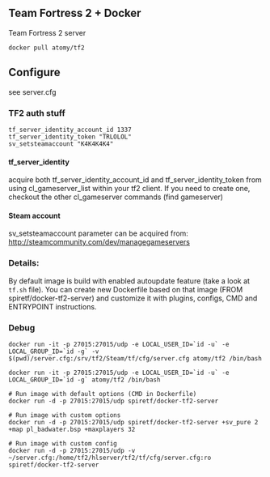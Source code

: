 ## Team Fortress 2 + Docker

Team Fortress 2 server

```
docker pull atomy/tf2
```

## Configure

see server.cfg

### TF2 auth stuff

```text
tf_server_identity_account_id 1337
tf_server_identity_token "TRLOLOL"
sv_setsteamaccount "K4K4K4K4"
```

#### tf_server_identity
acquire both tf_server_identity_account_id and tf_server_identity_token from using cl_gameserver_list within your tf2 client.
If you need to create one, checkout the other cl_gameserver commands (find gameserver)

#### Steam account
sv_setsteamaccount parameter can be acquired from: http://steamcommunity.com/dev/managegameservers

### Details:
By default image is build with enabled autoupdate feature (take a look at `tf.sh` file).
You can create new Dockerfile based on that image (FROM spiretf/docker-tf2-server) and customize it with plugins, configs, CMD and ENTRYPOINT instructions.


### Debug
``` shell
docker run -it -p 27015:27015/udp -e LOCAL_USER_ID=`id -u` -e LOCAL_GROUP_ID=`id -g` -v $(pwd)/server.cfg:/srv/tf2/Steam/tf/cfg/server.cfg atomy/tf2 /bin/bash
```

```shell
docker run -it -p 27015:27015/udp -e LOCAL_USER_ID=`id -u` -e LOCAL_GROUP_ID=`id -g` atomy/tf2 /bin/bash 

# Run image with default options (CMD in Dockerfile)
docker run -d -p 27015:27015/udp spiretf/docker-tf2-server

# Run image with custom options
docker run -d -p 27015:27015/udp spiretf/docker-tf2-server +sv_pure 2 +map pl_badwater.bsp +maxplayers 32

# Run image with custom config
docker run -d -p 27015:27015/udp -v ~/server.cfg:/home/tf2/hlserver/tf2/tf/cfg/server.cfg:ro spiretf/docker-tf2-server
```
